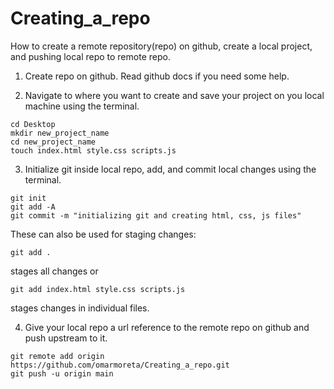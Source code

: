 # Creating_a_repo

How to create a remote repository(repo) on github, create a local project, and pushing local repo to remote repo.

1. Create repo on github. Read github docs if you need some help.

2. Navigate to where you want to create and save your project on you local machine using the terminal.
```
cd Desktop
mkdir new_project_name
cd new_project_name
touch index.html style.css scripts.js
```

3. Initialize git inside local repo, add, and commit local changes using the terminal.
```
git init
git add -A  
git commit -m "initializing git and creating html, css, js files"
```
These can also be used for staging changes: 
```
git add .
```
stages all changes
or
```
git add index.html style.css scripts.js
```
stages changes in individual files.

4. Give your local repo a url reference to the remote repo on github and push upstream to it.
```
git remote add origin https://github.com/omarmoreta/Creating_a_repo.git
git push -u origin main
```
